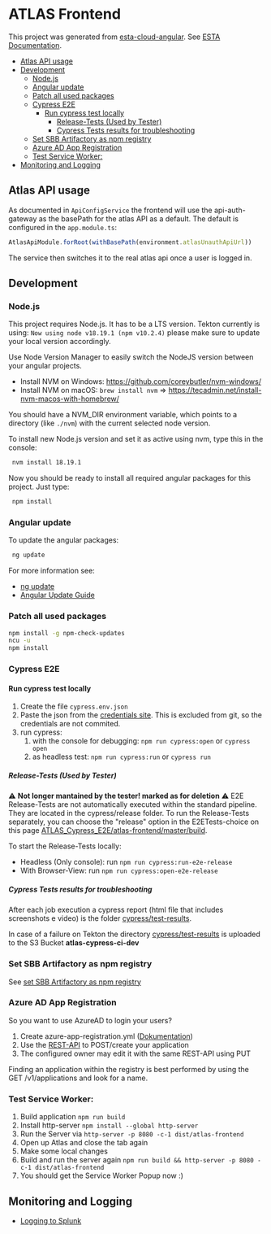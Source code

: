 # ATLAS Frontend

This project was generated
from [esta-cloud-angular](https://code.sbb.ch/projects/KD_ESTA_BLUEPRINTS/repos/esta-cloud-angular/browse).
See [ESTA Documentation](https://confluence.sbb.ch/display/CLEW/ESTA-Web).

<!-- toc -->

- [Atlas API usage](#atlas-api-usage)
- [Development](#development)
  * [Node.js](#nodejs)
  * [Angular update](#angular-update)
  * [Patch all used packages](#patch-all-used-packages)
  * [Cypress E2E](#cypress-e2e)
    + [Run cypress test locally](#run-cypress-test-locally)
      - [Release-Tests (Used by Tester)](#release-tests-used-by-tester)
      - [Cypress Tests results for troubleshooting](#cypress-tests-results-for-troubleshooting)
  * [Set SBB Artifactory as npm registry](#set-sbb-artifactory-as-npm-registry)
  * [Azure AD App Registration](#azure-ad-app-registration)
  * [Test Service Worker:](#test-service-worker)
- [Monitoring and Logging](#monitoring-and-logging)

<!-- tocstop -->

## Atlas API usage
As documented in `ApiConfigService` the frontend will use the api-auth-gateway as the basePath for the atlas API as a default.
The default is configured in the `app.module.ts`:
```typescript
AtlasApiModule.forRoot(withBasePath(environment.atlasUnauthApiUrl))
```
The service then switches it to the real atlas api once a user is logged in.

## Development

### Node.js

This project requires Node.js. It has to be a LTS version.
Tekton currently is using: `Now using node v18.19.1 (npm v10.2.4)` please make sure to update your local version accordingly.

Use Node Version Manager to easily switch the NodeJS version between your angular projects.

- Install NVM on Windows: https://github.com/coreybutler/nvm-windows/
- Install NVM on macOS: `brew install nvm` => https://tecadmin.net/install-nvm-macos-with-homebrew/

You should have a NVM_DIR environment variable, which points to a directory (like `./nvm`) with the current selected node version.

To install new Node.js version and set it as active using nvm, type this in the console:

```bash
 nvm install 18.19.1
```

Now you should be ready to install all required angular packages for this project. Just type:

```bash
 npm install
```

### Angular update

To update the angular packages:

```bash
 ng update
```

For more information see:

* [ng update](https://docs.angular.lat/cli/update)
* [Angular Update Guide](https://update.angular.io/)

### Patch all used packages

```bash
npm install -g npm-check-updates
ncu -u
npm install
```

### Cypress E2E

#### Run cypress test locally

1. Create the file `cypress.env.json`
2. Paste the json from the [credentials site](https://vault-nonprod.sbb.ch/ui/vault/secrets/kv/show/SKI/ATLAS/users/cypress-local). This is excluded
   from git, so the credentials are not commited.
3. run cypress:
   1. with the console for debugging: `npm run cypress:open` or `cypress open`
   2. as headless test: `npm run cypress:run` or `cypress run`

##### Release-Tests (Used by Tester)

:warning: **Not longer mantained by the tester! marked as for deletion** :warning:
E2E Release-Tests are not automatically executed within the standard pipeline.
They are located in the cypress/release folder.
To run the Release-Tests separately, you can choose the "release" option in the E2ETests-choice on this page
[ATLAS_Cypress_E2E/atlas-frontend/master/build](https://ci.sbb.ch/job/KI_ATLAS_E2E/job/atlas-frontend/job/master/build/).

To start the Release-Tests locally:

- Headless (Only console): run `npm run cypress:run-e2e-release`
- With Browser-View: run `npm run cypress:open-e2e-release`

##### Cypress Tests results for troubleshooting

After each job execution a cypress report (html file that includes screenshots e video) is the folder [cypress/test-results](cypress/test-results).

In case of a failure on Tekton the directory [cypress/test-results](cypress/test-results) is uploaded to the S3 Bucket 
**atlas-cypress-ci-dev**

### Set SBB Artifactory as npm registry

See [set SBB Artifactory as npm registry](https://confluence.sbb.ch/display/CLEW/Configuration+Artifactory+7.x+as+NPM+Registry)

### Azure AD App Registration

So you want to use AzureAD to login your users?

1. Create
   azure-app-registration.yml ([Dokumentation](https://confluence.sbb.ch/display/IAM/Azure+AD+API%3A+Self-Service+API+for+App+Registrations+with+Azure+AD#AzureADAPI:SelfServiceAPIforAppRegistrationswithAzureAD-1.1.Createapp-registrationsusingthefile-basedAPIendpoint))
2. Use the [REST-API](https://azure-ad.api.sbb.ch/swagger-ui/index.html?configUrl=/v3/api-docs/swagger-config#) to POST/create
   your application
3. The configured owner may edit it with the same REST-API using PUT

Finding an application within the registry is best performed by using the GET /v1/applications and look for a name.

### Test Service Worker:

1. Build application `npm run build`
2. Install http-server `npm install --global http-server`
3. Run the Server via `http-server -p 8080 -c-1 dist/atlas-frontend`
4. Open up Atlas and close the tab again
5. Make some local changes
6. Build and run the server again `npm run build && http-server -p 8080 -c-1 dist/atlas-frontend`
7. You should get the Service Worker Popup now :)

## Monitoring and Logging

- [Logging to Splunk](documentation/Logging.md)

